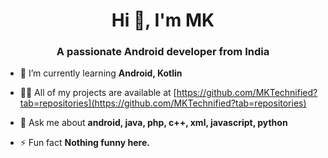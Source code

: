 <h1 align="center">Hi 👋, I'm MK</h1>
<h3 align="center">A passionate Android developer from India</h3>

- 🌱 I’m currently learning **Android, Kotlin**

- 👨‍💻 All of my projects are available at [https://github.com/MKTechnified?tab=repositories](https://github.com/MKTechnified?tab=repositories)

- 💬 Ask me about **android, java, php, c++, xml, javascript, python**

- ⚡ Fun fact **Nothing funny here.**

</p>
